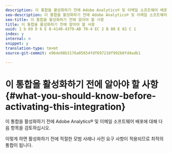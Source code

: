 ```yaml
---
description: 이 통합을 활성화하기 전에 Adobe Analytics® 및 이메일 소프트웨어 배포에 대해 다음 항목을 검토하십시오.
seo-description: 이 통합을 활성화하기 전에 Adobe Analytics® 및 이메일 소프트웨어 배포에 대해 다음 항목을 검토하십시오.
seo-title: 이 통합을 활성화하기 전에 알아야 할 사항
title: 이 통합을 활성화하기 전에 알아야 할 사항
uuid: 1 b 69 D 6 E 8-4140-4379-AB 70-4 EC 2 B 80 E 82 C 1
index: y
internal: n
snippet: y
translation-type: tm+mt
source-git-commit: e96de98b3176a05654fdf697210f992b0fd4adb1

---
```



# 이 통합을 활성화하기 전에 알아야 할 사항{#what-you-should-know-before-activating-this-integration}

이 통합을 활성화하기 전에 Adobe Analytics® 및 이메일 소프트웨어 배포에 대해 다음 항목을 검토하십시오.

이렇게 하면 활성화하기 전에 적절한 모범 사례나 사전 요구 사항이 적용되므로 최적의 통합이 됩니다.

